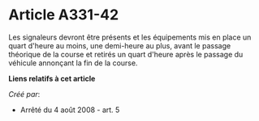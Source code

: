 # Article A331-42

Les signaleurs devront être présents et les équipements mis en place un quart d'heure au moins, une demi-heure au plus, avant
le passage théorique de la course et retirés un quart d'heure après le passage du véhicule annonçant la fin de la course.

**Liens relatifs à cet article**

_Créé par_:

  - Arrêté du 4 août 2008 - art. 5
